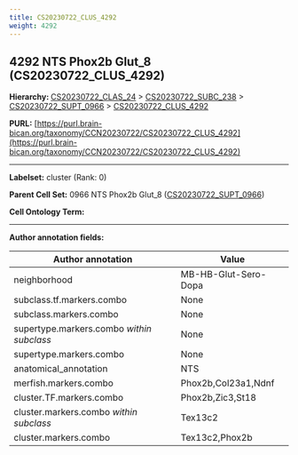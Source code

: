 ```yaml
---
title: CS20230722_CLUS_4292
weight: 4292
---
```

## 4292 NTS Phox2b Glut_8 (CS20230722_CLUS_4292)
<b>Hierarchy: </b>
[CS20230722_CLAS_24](../CS20230722_CLAS_24) >
[CS20230722_SUBC_238](../CS20230722_SUBC_238) >
[CS20230722_SUPT_0966](../CS20230722_SUPT_0966) >
[CS20230722_CLUS_4292](../CS20230722_CLUS_4292)

**PURL:** [https://purl.brain-bican.org/taxonomy/CCN20230722/CS20230722_CLUS_4292](https://purl.brain-bican.org/taxonomy/CCN20230722/CS20230722_CLUS_4292)

---


**Labelset:** cluster (Rank: 0)

**Parent Cell Set:** 0966 NTS Phox2b Glut_8 ([CS20230722_SUPT_0966](../CS20230722_SUPT_0966))



**Cell Ontology Term:** 

[MARKER GENES.]: #


---

[TRANSFERRED ANNOTATIONS.]: #


[AUTHOR ANNOTATION FIELDS.]: #


**Author annotation fields:**

| Author annotation | Value |
|-------------------|-------|
|neighborhood|MB-HB-Glut-Sero-Dopa|
|subclass.tf.markers.combo|None|
|subclass.markers.combo|None|
|supertype.markers.combo _within subclass_|None|
|supertype.markers.combo|None|
|anatomical_annotation|NTS|
|merfish.markers.combo|Phox2b,Col23a1,Ndnf|
|cluster.TF.markers.combo|Phox2b,Zic3,St18|
|cluster.markers.combo _within subclass_|Tex13c2|
|cluster.markers.combo|Tex13c2,Phox2b|
